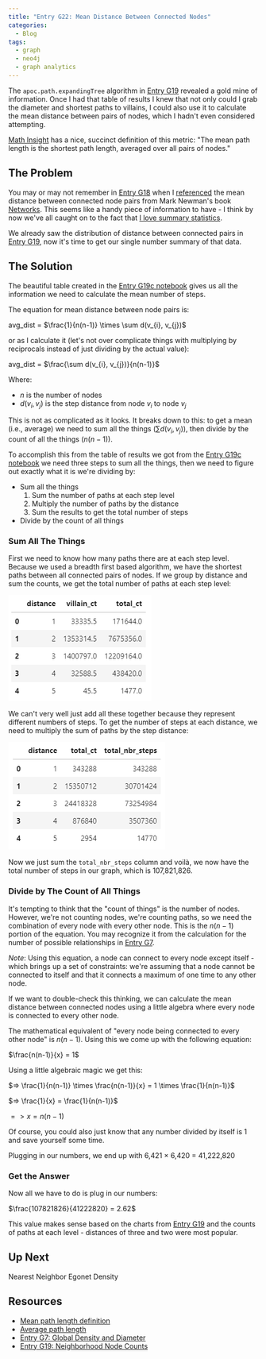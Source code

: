```yaml
---
title: "Entry G22: Mean Distance Between Connected Nodes"
categories:
  - Blog
tags:
  - graph
  - neo4j
  - graph analytics
---
```


The `apoc.path.expandingTree` algorithm in [Entry G19](https://julielinx.github.io/blog/g19_neighborhood_node_cts/) revealed a gold mine of information. Once I had that table of results I knew that not only could I grab the diameter and shortest paths to villains, I could also use it to calculate the mean distance between pairs of nodes, which I hadn't even considered attempting.

[Math Insight](https://mathinsight.org/definition/network_mean_path_length) has a nice, succinct definition of this metric: "The mean path length is the shortest path length, averaged over all pairs of nodes."

## The Problem

You may or may not remember in [Entry G18](https://julielinx.github.io/blog/g18_egocentric_networks/) when I [referenced](https://julielinx.github.io/blog/g18_egocentric_networks/#step-distance) the mean distance between connected node pairs from Mark Newman's book [Networks](https://www.amazon.com/Networks-Mark-Newman/dp/0198805098). This seems like a handy piece of information to have - I think by now we've all caught on to the fact that [I love summary statistics](https://julielinx.github.io/blog/g10_local_metrics/#degree-summary-statistics).

We already saw the distribution of distance between connected pairs in [Entry G19](https://julielinx.github.io/blog/g19_neighborhood_node_cts/), now it's time to get our single number summary of that data.

## The Solution

The beautiful table created in the [Entry G19c notebook](https://github.com/julielinx/datascience_diaries/blob/master/graph/19c_nb_neighborhood_node_cts.ipynb) gives us all the information we need to calculate the mean number of steps.

The equation for mean distance between node pairs is:

avg_dist = $\frac{1}{n(n-1)} \times \sum d(v_{i}, v_{j})$

or as I calculate it (let's not over complicate things with multiplying by reciprocals instead of just dividing by the actual value):

avg_dist = $\frac{\sum d(v_{i}, v_{j})}{n(n-1)}$

Where:
- $n$ is the number of nodes
- $d(v_{i}, v_{j})$ is the step distance from node $v_{i}$ to node $v_{j}$

This is not as complicated as it looks. It breaks down to this: to get a mean (i.e., average) we need to sum all the things ($\sum d(v_{i}, v_{j})$), then divide by the count of all the things ($n(n-1)$).

To accomplish this from the table of results we got from the [Entry G19c notebook](https://github.com/julielinx/datascience_diaries/blob/master/graph/19c_nb_neighborhood_node_cts.ipynb) we need three steps to sum all the things, then we need to figure out exactly what it is we're dividing by:

- Sum all the things
  1. Sum the number of paths at each step level
  2. Multiply the number of paths by the distance
  3. Sum the results to get the total number of steps
- Divide by the count of all things

### Sum All The Things

First we need to know how many paths there are at each step level. Because we used a breadth first based algorithm, we have the shortest paths between all connected pairs of nodes. If we group by distance and sum the counts, we get the total number of paths at each step level:

<img src='https://github.com/julielinx/datascience_diaries/blob/master/graph/images/22_distance_sums.png?raw=true'>

We can't very well just add all these together because they represent different numbers of steps. To get the number of steps at each distance, we need to multiply the sum of paths by the step distance:

<img src='https://github.com/julielinx/datascience_diaries/blob/master/graph/images/22_distance_sums_mult.png?raw=true'>

Now we just sum the `total_nbr_steps` column and voilà, we now have the total number of steps in our graph, which is 107,821,826.

### Divide by The Count of All Things

It's tempting to think that the "count of things" is the number of nodes. However, we're not counting nodes, we're counting paths, so we need the combination of every node with every other node. This is the $n(n-1)$ portion of the equation. You may recognize it from the calculation for the number of possible relationships in [Entry G7](https://julielinx.github.io/blog/g07_global_density_diameter/#number-of-possible-relationships).

*Note*: Using this equation, a node can connect to every node except itself - which brings up a set of constraints: we're assuming that a node cannot be connected to itself and that it connects a maximum of one time to any other node.

If we want to double-check this thinking, we can calculate the mean distance between connected nodes using a little algebra where every node is connected to every other node.

The mathematical equivalent of "every node being connected to every other node" is $n(n-1)$. Using this we come up with the following equation:

$\frac{n(n-1)}{x} = 1$

Using a little algebraic magic we get this:

$=> \frac{1}{n(n-1)} \times \frac{n(n-1)}{x} = 1 \times \frac{1}{n(n-1)}$

$=> \frac{1}{x} = \frac{1}{n(n-1)}$

$=> x = n(n-1)$

Of course, you could also just know that any number divided by itself is 1 and save yourself some time.

Plugging in our numbers, we end up with 6,421 $\times$ 6,420 = 41,222,820

### Get the Answer

Now all we have to do is plug in our numbers:

$\frac{107821826}{41222820} = 2.62$

This value makes sense based on the charts from [Entry G19](https://julielinx.github.io/blog/g19_neighborhood_node_cts/) and the counts of paths at each level - distances of three and two were most popular.

## Up Next

Nearest Neighbor Egonet Density

## Resources

- [Mean path length definition](https://mathinsight.org/definition/network_mean_path_length)
- [Average path length](https://en.wikipedia.org/wiki/Average_path_length)
- [Entry G7: Global Density and Diameter](https://julielinx.github.io/blog/g07_global_density_diameter)
- [Entry G19: Neighborhood Node Counts](https://julielinx.github.io/blog/g19_neighborhood_node_cts/)
